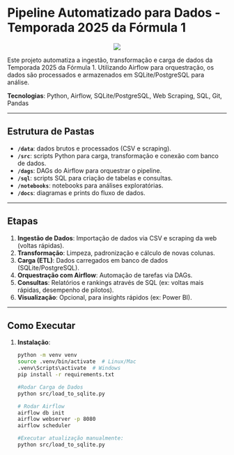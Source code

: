 # Pipeline Automatizado para Dados - Temporada 2025 da Fórmula 1

<p align="center"> 
  <img src="https://github.com/user-attachments/assets/6c9c24ac-46aa-469f-9ddc-a5d4cd1946af">
</p>

Este projeto automatiza a ingestão, transformação e carga de dados da Temporada 2025 da Fórmula 1. Utilizando Airflow para orquestração, os dados são processados e armazenados em SQLite/PostgreSQL para análise.

**Tecnologias**: Python, Airflow, SQLite/PostgreSQL, Web Scraping, SQL, Git, Pandas

---

## Estrutura de Pastas

- **`/data`**: dados brutos e processados (CSV e scraping).
- **`/src`**: scripts Python para carga, transformação e conexão com banco de dados.
- **`/dags`**: DAGs do Airflow para orquestrar o pipeline.
- **`/sql`**: scripts SQL para criação de tabelas e consultas.
- **`/notebooks`**: notebooks para análises exploratórias.
- **`/docs`**: diagramas e prints do fluxo de dados.

---

## Etapas

1. **Ingestão de Dados**: Importação de dados via CSV e scraping da web (voltas rápidas).
2. **Transformação**: Limpeza, padronização e cálculo de novas colunas.
3. **Carga (ETL)**: Dados carregados em banco de dados (SQLite/PostgreSQL).
4. **Orquestração com Airflow**: Automação de tarefas via DAGs.
5. **Consultas**: Relatórios e rankings através de SQL (ex: voltas mais rápidas, desempenho de pilotos).
6. **Visualização**: Opcional, para insights rápidos (ex: Power BI).

---

## Como Executar

1. **Instalação**:
   ```bash
   python -m venv venv
   source .venv/bin/activate  # Linux/Mac
   .venv\Scripts\activate  # Windows
   pip install -r requirements.txt

   #Rodar Carga de Dados
   python src/load_to_sqlite.py

   # Rodar Airflow
   airflow db init
   airflow webserver -p 8080
   airflow scheduler

   #Executar atualização manualmente:
   python src/load_to_sqlite.py
